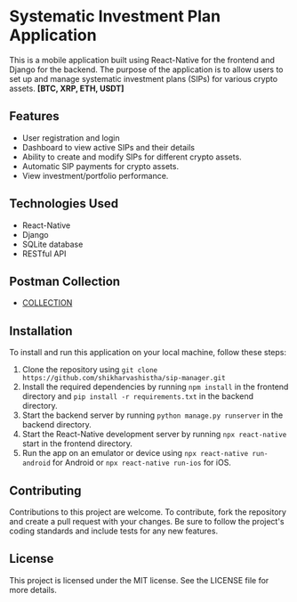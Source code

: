 # Systematic Investment Plan Application

This is a mobile application built using React-Native for the frontend and Django for the backend. The purpose of the application is to allow users to set up and manage systematic investment plans (SIPs) for various crypto assets. **[BTC, XRP, ETH, USDT]**

## Features
- User registration and login
- Dashboard to view active SIPs and their details
- Ability to create and modify SIPs for different crypto assets.
- Automatic SIP payments for crypto assets.
- View investment/portfolio performance.

## Technologies Used
- React-Native
- Django
- SQLite database
- RESTful API

## Postman Collection

- [COLLECTION](https://github.com/shikharvashistha/sip-manager/blob/main/thunder-collection_sip-manager.json)

## Installation
To install and run this application on your local machine, follow these steps:

1. Clone the repository using ```git clone https://github.com/shikharvashistha/sip-manager.git```
3. Install the required dependencies by running ```npm install``` in the frontend directory and ```pip install -r requirements.txt``` in the backend directory.
3. Start the backend server by running ```python manage.py runserver``` in the backend directory.
4. Start the React-Native development server by running ```npx react-native``` start in the frontend directory.
5. Run the app on an emulator or device using ```npx react-native run-android``` for Android or ```npx react-native run-ios``` for iOS.
<!-- python -m venv venv
source venv/bin/activate
 -->
 
 ## Contributing
Contributions to this project are welcome. To contribute, fork the repository and create a pull request with your changes. Be sure to follow the project's coding standards and include tests for any new features.

## License
This project is licensed under the MIT license. See the LICENSE file for more details.
